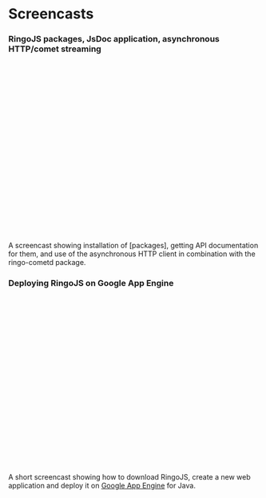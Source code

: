 # Screencasts

### RingoJS packages, JsDoc application, asynchronous HTTP/comet streaming

<object width="500" height="344"><param name="allowfullscreen" value="true" /><param name="allowscriptaccess" value="always" /><param name="movie" value="http://vimeo.com/moogaloop.swf?clip_id=10973656&server=vimeo.com&show_title=1&show_byline=1&show_portrait=0&color=00ADEF&fullscreen=1" /><embed src="http://vimeo.com/moogaloop.swf?clip_id=10973656&server=vimeo.com&show_title=1&show_byline=1&show_portrait=0&color=00ADEF&fullscreen=1" type="application/x-shockwave-flash" allowfullscreen="true" allowscriptaccess="always" width="500" height="344"></embed></object>

A screencast showing installation of [packages], getting API documentation for them, and use of the asynchronous HTTP client in combination with the ringo-cometd package.

### Deploying RingoJS on Google App Engine

<object width="500" height="338"><param name="allowfullscreen" value="true" /><param name="allowscriptaccess" value="always" /><param name="movie" value="http://vimeo.com/moogaloop.swf?clip_id=10063607&server=vimeo.com&show_title=1&show_byline=1&show_portrait=0&color=00ADEF&fullscreen=1" /><embed src="http://vimeo.com/moogaloop.swf?clip_id=10063607&server=vimeo.com&show_title=1&show_byline=1&show_portrait=0&color=00ADEF&fullscreen=1" type="application/x-shockwave-flash" allowfullscreen="true" allowscriptaccess="always" width="500" height="338"></embed></object>

A short screencast showing how to download RingoJS, create a new web application and deploy it on [Google App Engine](http://code.google.com/appengine/) for Java. 
